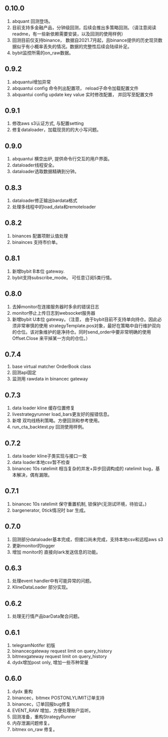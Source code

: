 ## 0.10.0
1. abquant 回测登场。
1. 目前支持多金融产品，分钟级回测，后续会推出多策略回测。（请注意阅读readme，有一些新依赖需要安装，以及回测的使用样例）
1. 回测目前仅支持binance， 数据自2021.7月起，且binance提供的历史现货数据似乎有小概率丢失的情况。数据的完整性后续会陆续补足。
1. bybit监控所需的on_raw数据。

## 0.9.2
1. abquantui增加异常
1. abquantui config 命令列出配置项， reload子命令加载配置文件
1. abquantui config update key value 实时修改配置， 并回写至配置文件

## 0.9.1
1. 修改aws s3认证方式, 与配置setting
1. 修复dataloader，加载现货的的大小写问题。

## 0.9.0
1. abquantui 横空出炉, 提供命令行交互的用户界面。
1. dataloader线程安全。
1. dataloader选取数据精确到分钟。

## 0.8.3
1. dataloader修正输出bardata格式
1. 处理多线程中的load_data和remoteloader

## 0.8.2
1. binances 配置项默认值处理
1. binainces 支持市价单。

## 0.8.1
1. 新增bybit B本位 gateway.
1. bybit支持subscribe_mode。 可任意订阅5类行情。

## 0.8.0
1. 去掉monitor在连接服务器时多余的错误日志
1. monitor停止上传日志到websocket服务器
1. 新增bybit U本位 gateway。（注意， 由于bybit目前不支持单向持仓。因此必须非常审慎的使用 strategyTemplate.pos对象，最好在策略中自行维护双向的仓位。该对象维护的是净持仓。同时send_order中要非常明确的使用Offset.Close 来平掉某一方向的仓位。）

## 0.7.4
1. base virtual matcher OrderBook class
1. 回测api固定
1. 监测用 rawdata in binancec gateway

## 0.7.3
1. data loader kline 缓存位置修复
1. livestrategyrunner load_bars更友好的报错信息。
1. 新增 双均线杨利策略。方便回测和参考使用。
1. run_cta_backtest.py 回测使用样例。 

## 0.7.2
1. data loader kline子类实现与接口一致
1. data loader本地csv暂不检查
1. binancec 10s ratelimit 相当复杂的并发+异步回调构成的 ratelimit bug，基本解决，偶有漏限。

## 0.7.1
1. binancec 10s ratelimit 保守重置机制, 锁保护(无测试环境，待验证。)
1. bargenerator, 0tick情况时 bar 生成。

## 0.7.0
1. 回测部分dataloader基本完成，但接口尚未完成，支持本地csv和远程aws s3
1. 更新monitor的logger
1. 增加 monitor的 直接向lark发送信息的功能。

## 0.6.3
1. 处理event handler中有可能异常的问题。
1. KlineDataLoader 部分实现。


## 0.6.2
1. 处理无行情产品barData聚合问题。

## 0.6.1
1. telegramNotifer 初版
1. binancecgateway request limit on query_history
1. bitmexgateway request limit on query_history
1. dydx增加post only, 增加一些币种常量

## 0.6.0
1. dydx 重构
1. binancec，bitmex POSTONLYLIMIT订单支持
1. binancec，订单回报bug修复
1. EVENT_RAW 增加，方便处理账户监听。
1. 回测准备，重构StrategyRunner
1. 内存泄漏问题修复。
1. bitmex on_raw 修复。
